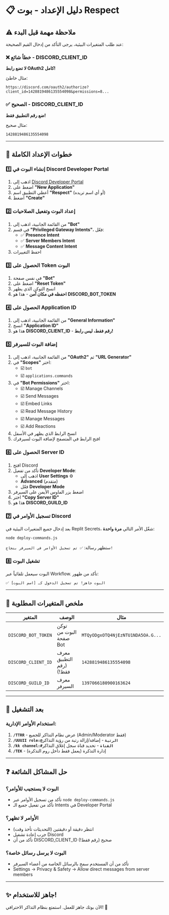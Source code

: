 # 📋 دليل الإعداد - بوت Respect

## ⚠️ ملاحظة مهمة قبل البدء

عند طلب المتغيرات البيئية، يرجى التأكد من إدخال القيم الصحيحة:

### ❌ خطأ شائع - DISCORD_CLIENT_ID
**لا تضع رابط OAuth2 كامل!** 

مثال خاطئ:
```
https://discord.com/oauth2/authorize?client_id=1428819486135554098&permissions=8...
```

### ✅ الصحيح - DISCORD_CLIENT_ID
**ضع رقم التطبيق فقط!**

مثال صحيح:
```
1428819486135554098
```

---

## 🚀 خطوات الإعداد الكاملة

### 1️⃣ إنشاء البوت في Discord Developer Portal

1. اذهب إلى [Discord Developer Portal](https://discord.com/developers/applications)
2. اضغط على **"New Application"**
3. أعطي التطبيق اسم **"Respect"** (أو أي اسم تريده)
4. اضغط **"Create"**

### 2️⃣ إعداد البوت وتفعيل الصلاحيات

1. من القائمة الجانبية، اذهب إلى **"Bot"**
2. في قسم **"Privileged Gateway Intents"**، فعّل:
   - ✅ **Presence Intent**
   - ✅ **Server Members Intent**
   - ✅ **Message Content Intent**
3. احفظ التغييرات

### 3️⃣ الحصول على Token البوت

1. في نفس صفحة **"Bot"**
2. اضغط على **"Reset Token"**
3. انسخ التوكن الذي يظهر
4. **احفظه في مكان آمن** - هذا هو **DISCORD_BOT_TOKEN**

### 4️⃣ الحصول على Application ID

1. من القائمة الجانبية، اذهب إلى **"General Information"**
2. انسخ **"Application ID"**
3. هذا هو **DISCORD_CLIENT_ID** - **رقم فقط، ليس رابط!**

### 5️⃣ إضافة البوت للسيرفر

1. من القائمة الجانبية، اذهب إلى **"OAuth2"** ثم **"URL Generator"**
2. في **"Scopes"** اختر:
   - ☑️ `bot`
   - ☑️ `applications.commands`
3. في **"Bot Permissions"** اختر:
   - ☑️ Manage Channels
   - ☑️ Send Messages
   - ☑️ Embed Links
   - ☑️ Read Message History
   - ☑️ Manage Messages
   - ☑️ Add Reactions
4. انسخ الرابط الذي يظهر في الأسفل
5. افتح الرابط في المتصفح لإضافة البوت لسيرفرك

### 6️⃣ الحصول على Server ID

1. افتح Discord
2. تأكد من تفعيل **Developer Mode**:
   - اذهب إلى **User Settings** ⚙️
   - **Advanced** (متقدم)
   - فعّل **Developer Mode**
3. اضغط بزر الماوس الأيمن على السيرفر
4. اختر **"Copy Server ID"**
5. هذا هو **DISCORD_GUILD_ID**

### 7️⃣ تسجيل الأوامر في Discord

بعد إدخال جميع المتغيرات البيئية في Replit Secrets، شغّل الأمر التالي **مرة واحدة**:

```bash
node deploy-commands.js
```

ستظهر رسالة: `✅ تم تسجيل الأوامر في السيرفر بنجاح!`

### 8️⃣ تشغيل البوت

البوت سيعمل تلقائياً عبر Workflow. تأكد من ظهور:
```
✅ البوت جاهز! تم تسجيل الدخول كـ [اسم البوت]
```

---

## 📝 ملخص المتغيرات المطلوبة

| المتغير | الوصف | مثال |
|---------|--------|------|
| `DISCORD_BOT_TOKEN` | توكن البوت من صفحة Bot | `MTQyODgxOTQ4NjEzNTU1NDA5OA.G...` |
| `DISCORD_CLIENT_ID` | معرف التطبيق (رقم فقط!) | `1428819486135554098` |
| `DISCORD_GUILD_ID` | معرف السيرفر | `1397066180900163624` |

---

## 🎯 بعد التشغيل

### استخدام الأوامر الإدارية:

1. **`/TTRR`** - عرض نظام التذاكر للجميع (Admin/Moderator فقط)
2. **`/UUUII role:@الرتبة`** - إضافة/إزالة رتبة من رؤية التذاكر
3. **`/kk channel:#القناة`** - تحديد قناة سجل إغلاق التذاكر
4. **`/TEK`** - إدارة التذكرة (يعمل فقط داخل روم التذكرة)

---

## ❓ حل المشاكل الشائعة

### البوت لا يستجيب للأوامر؟
- تأكد من تسجيل الأوامر عبر `node deploy-commands.js`
- تأكد من تفعيل جميع الـ Intents في Developer Portal

### الأوامر لا تظهر؟
- انتظر دقيقة أو دقيقتين (التحديثات تأخذ وقت)
- جرب إعادة تشغيل Discord
- تأكد من أن DISCORD_CLIENT_ID صحيح (رقم فقط!)

### البوت لا يرسل رسائل خاصة؟
- تأكد من أن المستخدم سمح بالرسائل الخاصة من أعضاء السيرفر
- Settings → Privacy & Safety → Allow direct messages from server members

---

## ✨ جاهز للاستخدام!

الآن بوتك جاهز للعمل. استمتع بنظام التذاكر الاحترافي! 🎫

